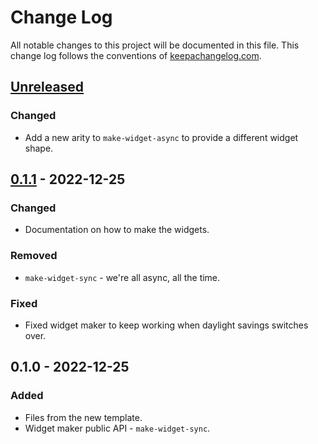 # Change Log
All notable changes to this project will be documented in this file. This change log follows the conventions of [keepachangelog.com](http://keepachangelog.com/).

## [Unreleased]
### Changed
- Add a new arity to `make-widget-async` to provide a different widget shape.

## [0.1.1] - 2022-12-25
### Changed
- Documentation on how to make the widgets.

### Removed
- `make-widget-sync` - we're all async, all the time.

### Fixed
- Fixed widget maker to keep working when daylight savings switches over.

## 0.1.0 - 2022-12-25
### Added
- Files from the new template.
- Widget maker public API - `make-widget-sync`.

[Unreleased]: https://sourcehost.site/your-name/day-25/compare/0.1.1...HEAD
[0.1.1]: https://sourcehost.site/your-name/day-25/compare/0.1.0...0.1.1
